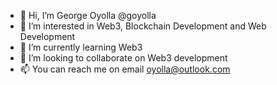 - 👋 Hi, I’m George Oyolla @goyolla
- 👀 I’m interested in Web3, Blockchain Development and Web Development
- 🌱 I’m currently learning Web3
- 💞️ I’m looking to collaborate on Web3 development
- 📫 You can reach me on email oyolla@outlook.com

<!---
goyolla/goyolla is a ✨ special ✨ repository because its `README.md` (this file) appears on your GitHub profile.
You can click the Preview link to take a look at your changes.
--->

